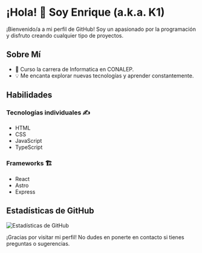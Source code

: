 # ¡Hola! 👋 Soy Enrique (a.k.a. K1)

¡Bienvenido/a a mi perfil de GitHub! Soy un apasionado por la programación y disfruto creando cualquier tipo de proyectos.

## Sobre Mí

- 📖 Curso la carrera de Informatica en CONALEP.
- 💡 Me encanta explorar nuevas tecnologías y aprender constantemente.

## Habilidades

### Tecnologías individuales ✍️
  - HTML
  - CSS
  - JavaScript
  - TypeScript
### Frameworks 🏗️
  - React
  - Astro
  - Express

## Estadísticas de GitHub

![Estadísticas de GitHub](https://github-readme-stats.vercel.app/api?username=k1-1960&show_icons=true&count_private=true&hide=contribs,prs&theme=github_dark)

¡Gracias por visitar mi perfil! No dudes en ponerte en contacto si tienes preguntas o sugerencias.

